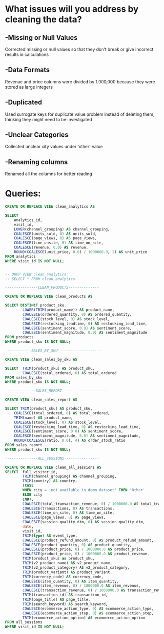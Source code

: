 # What issues will you address by cleaning the data?

## -Missing or Null Values
  Corrected missing or null values so that they don't break or give incorrect results in calculations
  
## -Data Formats
  Revenue and price columns were divided by 1,000,000 because they were stored as large integers
  
## -Duplicated 
  Used surrogate keys for duplicate value problem instead of deleting them, thinking they might need to be investigated
  
## -Unclear Categories
  Collected unclear city values under 'other' value
  
## -Renaming columns
  Renamed all the columns for better reading


# Queries:

```sql
CREATE OR REPLACE VIEW clean_analytics AS

SELECT
	analytics_id,
	visit_id,
	LOWER(channel_grouping) AS channel_grouping,
	COALESCE(units_sold, 0) AS units_sold,
	COALESCE(page_views, 0) AS page_views,
	COALESCE(time_onsite, 0) AS time_on_site,
	COALESCE(revenue, 0.0) AS revenue,
	ROUND(COALESCE(unit_price, 0.0) / 1000000.0, 2) AS unit_price
FROM analytics
WHERE visit_id IS NOT NULL;


-- DROP VIEW clean_analytics;
-- SELECT * FROM clean_analytics

---------------CLEAN_PRODUCTS--------------

CREATE OR REPLACE VIEW clean_products AS

SELECT DISTINCT	product_sku,
		LOWER(TRIM(product_name)) AS product_name,
		COALESCE(ordered_quantity, 0) AS ordered_quantity,
		COALESCE(stock_level, 0) AS stock_level,
		COALESCE(restocking_leadtime, 0) AS restocking_lead_time,
		COALESCE(sentiment_score, 0.0) AS sentiment_score,
		COALESCE(sentiment_magnitude, 0.0) AS sentiment_magnitude
FROM products
WHERE product_sku IS NOT NULL;

------------SALES_BY_SKU--------------------

CREATE VIEW clean_sales_by_sku AS

SELECT	TRIM(product_sku) AS product_sku,
		COALESCE(total_ordered, 0) AS total_ordered
FROM sales_by_sku
WHERE product_sku IS NOT NULL;

--------------SALES_REPORT---------------------

CREATE VIEW clean_sales_report AS

SELECT TRIM(product_sku) AS product_sku,
	COALESCE(total_ordered, 0) AS total_ordered,
	TRIM(name) AS product_name,
	COALESCE(stock_level, 0) AS stock_level,
	COALESCE(restocking_lead_time, 0) AS restocking_lead_time,
	COALESCE(sentiment_score, 0.0) AS sentiment_score,
	COALESCE(sentiment_magnitude, 0.0) AS sentiment_magnitude,
	ROUND(COALESCE(ratio, 0.0), 4) AS order_stock_ratio
FROM sales_report
WHERE product_sku IS NOT NULL;

---------------ALL_SESSIONS----------------

CREATE OR REPLACE VIEW clean_all_sessions AS
SELECT  full_visitor_id,
		TRIM(channel_grouping) AS channel_grouping,
		TRIM(country) AS country,
		(CASE 
		WHEN city = 'not available in demo dataset' THEN 'Other'
		ELSE city
		END),
    	COALESCE(total_transaction_revenue, 0) / 1000000.0 AS total_transaction_revenue,
		COALESCE(transactions, 0) AS transactions,
		COALESCE(time_on_site, 0) AS time_on_site,
		COALESCE(page_views, 0) AS page_views,
		COALESCE(session_quality_dim, 0) AS session_quality_dim,
		date,
		visit_id,
		TRIM(type) AS event_type,
		COALESCE(product_refund_amount, 0) AS product_refund_amount,
		COALESCE(product_quantity, 0) AS product_quantity,
		COALESCE(product_price, 0) / 1000000.0 AS product_price,
		COALESCE(product_price, 0) / 1000000.0 AS product_revenue,
		TRIM(product_sku) as product_sku,
		TRIM(v2_product_name) AS v2_product_name,
		TRIM(v2_product_category) AS v2_product_category,
		TRIM(product_variant) AS product_variant,
		TRIM(currency_code) AS currency_code,
		COALESCE(item_quantity, 0) AS item_quantity,
		COALESCE(item_revenue, 0) / 1000000.0 AS item_revenue,
		COALESCE(transaction_revenue, 0) / 1000000.0 AS transaction_revenue,
		TRIM(transaction_id) AS transaction_id,
		TRIM(page_title) AS page_title,
		TRIM(search_keyword) AS search_keyword,
		COALESCE(ecommerce_action_type, 0) AS ecommerce_action_type,
		COALESCE(ecommerce_action_step, 0) AS ecommerce_action_step,
		TRIM(ecommerce_action_option) AS ecommerce_action_option
FROM all_sessions
WHERE visit_id IS NOT NULL;

```

